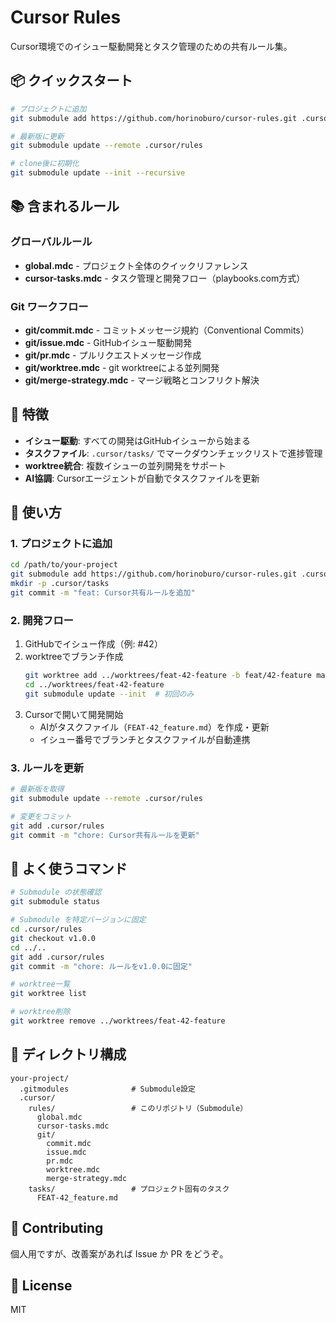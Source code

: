 # Cursor Rules

Cursor環境でのイシュー駆動開発とタスク管理のための共有ルール集。

## 📦 クイックスタート

```bash
# プロジェクトに追加
git submodule add https://github.com/horinoburo/cursor-rules.git .cursor/rules

# 最新版に更新
git submodule update --remote .cursor/rules

# clone後に初期化
git submodule update --init --recursive
```

## 📚 含まれるルール

### グローバルルール
- **global.mdc** - プロジェクト全体のクイックリファレンス
- **cursor-tasks.mdc** - タスク管理と開発フロー（playbooks.com方式）

### Git ワークフロー
- **git/commit.mdc** - コミットメッセージ規約（Conventional Commits）
- **git/issue.mdc** - GitHubイシュー駆動開発
- **git/pr.mdc** - プルリクエストメッセージ作成
- **git/worktree.mdc** - git worktreeによる並列開発
- **git/merge-strategy.mdc** - マージ戦略とコンフリクト解決

## 🎯 特徴

- **イシュー駆動**: すべての開発はGitHubイシューから始まる
- **タスクファイル**: `.cursor/tasks/` でマークダウンチェックリストで進捗管理
- **worktree統合**: 複数イシューの並列開発をサポート
- **AI協調**: Cursorエージェントが自動でタスクファイルを更新

## 🚀 使い方

### 1. プロジェクトに追加

```bash
cd /path/to/your-project
git submodule add https://github.com/horinoburo/cursor-rules.git .cursor/rules
mkdir -p .cursor/tasks
git commit -m "feat: Cursor共有ルールを追加"
```

### 2. 開発フロー

1. GitHubでイシュー作成（例: #42）
2. worktreeでブランチ作成
   ```bash
   git worktree add ../worktrees/feat-42-feature -b feat/42-feature main
   cd ../worktrees/feat-42-feature
   git submodule update --init  # 初回のみ
   ```
3. Cursorで開いて開発開始
   - AIがタスクファイル（`FEAT-42_feature.md`）を作成・更新
   - イシュー番号でブランチとタスクファイルが自動連携

### 3. ルールを更新

```bash
# 最新版を取得
git submodule update --remote .cursor/rules

# 変更をコミット
git add .cursor/rules
git commit -m "chore: Cursor共有ルールを更新"
```

## 🔧 よく使うコマンド

```bash
# Submodule の状態確認
git submodule status

# Submodule を特定バージョンに固定
cd .cursor/rules
git checkout v1.0.0
cd ../..
git add .cursor/rules
git commit -m "chore: ルールをv1.0.0に固定"

# worktree一覧
git worktree list

# worktree削除
git worktree remove ../worktrees/feat-42-feature
```

## 📁 ディレクトリ構成

```
your-project/
  .gitmodules              # Submodule設定
  .cursor/
    rules/                 # このリポジトリ（Submodule）
      global.mdc
      cursor-tasks.mdc
      git/
        commit.mdc
        issue.mdc
        pr.mdc
        worktree.mdc
        merge-strategy.mdc
    tasks/                 # プロジェクト固有のタスク
      FEAT-42_feature.md
```

## 🤝 Contributing

個人用ですが、改善案があれば Issue か PR をどうぞ。

## 📄 License

MIT

